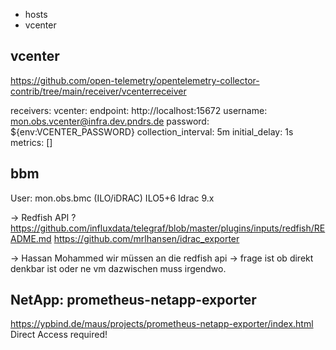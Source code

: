 - hosts
- vcenter


## vcenter

https://github.com/open-telemetry/opentelemetry-collector-contrib/tree/main/receiver/vcenterreceiver

receivers:
  vcenter:
    endpoint: http://localhost:15672
    username: mon.obs.vcenter@infra.dev.pndrs.de
    password: ${env:VCENTER_PASSWORD}
    collection_interval: 5m
    initial_delay: 1s
    metrics: []


## bbm

User: mon.obs.bmc (ILO/iDRAC)
ILO5+6
Idrac 9.x
 
-> Redfish API ?
https://github.com/influxdata/telegraf/blob/master/plugins/inputs/redfish/README.md
https://github.com/mrlhansen/idrac_exporter


-> Hassan Mohammed 
wir müssen an die redfish api -> frage ist ob direkt denkbar ist oder ne vm dazwischen muss irgendwo.


##  NetApp: prometheus-netapp-exporter
https://ypbind.de/maus/projects/prometheus-netapp-exporter/index.html
Direct Access required!